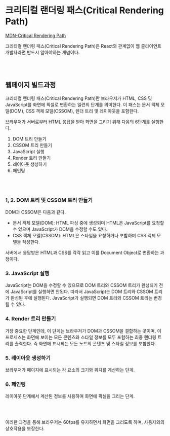 # 크리티컬 랜더링 패스(Critical Rendering Path)

[MDN-Critical Rendering Path](https://developer.mozilla.org/en-US/docs/Web/Performance/Critical_rendering_path)

크리티컬 랜더링 패스(Critical Rendering Path)은 React와 관계없이 웹 클라이언트 개발자라면 반드시 알아야하는 개념이다.

<br>
<br>

## 웹페이지 빌드과정

크리티컬 랜더링 패스(Critical Rendering Path)란 브라우저가 HTML, CSS 및 JavaScript를 화면에 픽셀로 변환하는 일련의 단계를 의미한다. 이 패스는 문서 객체 모델(DOM), CSS 객체 모델(CSSOM), 렌더 트리 및 레이아웃을 포함한다.

브라우저가 서버로부터 HTML 응답을 받아 화면을 그리기 위해 다음의 6단계를 실행한다.

1. DOM 트리 만들기
2. CSSOM 트리 만들기
3. JavaScript 실행
4. Render 트리 만들기
5. 레이아웃 생성하기
6. 페인팅

<br>
<br>

### 1, 2. DOM 트리 및 CSSOM 트리 만들기

DOM과 CSSOM은 다음과 같다.

- 문서 객체 모델(DOM): HTML 파싱 중에 생성되며 HTML은 JavaScript를 요청할 수 있으며 JavaScript가 DOM을 수정할 수도 있다.
- CSS 객체 모델(CSSOM): HTML은 스타일을 요청하거나 포함하며 CSS 객체 모델을 작성한다.

서버에서 응답받은 HTML과 CSS를 각각 읽고 이를 Document Object로 변환하는 과정이다.

### 3. JavaScript 실행

JavaScript는 DOM을 수정할 수 있으므로 DOM 트리와 CSSOM 트리가 완성되기 전에 JavaScript를 실행하면 안된다. 따라서 JavaScript는 DOM 트리와 CSSOM 트리가 완성된 후에 실행된다. JavaScript가 실행되면 DOM 트리와 CSSOM 트리는 변경될 수 있다.

### 4. Render 트리 만들기

가장 중요한 단계인데, 이 단계는 브라우저가 DOM과 CSSOM을 결합하는 곳이며, 이 프로세스는 화면에 보이는 모든 콘텐츠와 스타일 정보를 모두 포함하는 최종 렌더링 트리를 출력한다. 즉 화면에 표시되는 모든 노드의 콘텐츠 및 스타일 정보를 포함한다.

### 5. 레이아웃 생성하기

브라우저가 페이지에 표시되는 각 요소의 크기와 위치를 계산하는 단계.

### 6. 페인팅

레이아웃 단계에서 계산된 정보를 사용하여 화면에 픽셀을 그리는 단계.

<br>
<br>

이러한 과정을 통해 브라우저는 60fps를 유지하면서 화면을 그리도록 하며, 사용자와의 상호작용을 보장한다.
